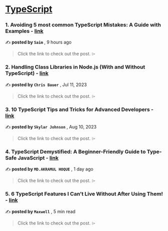 
<h1><a href=https://medium.com/tag/typescript-tips/recommended target="_blank" rel="noopener noreferrer">TypeScript</a></h1>
<h3>1. Avoiding 5 most common TypeScript Mistakes: A Guide with Examples - <a href=https://medium.com/@saimalibaloch/avoiding-5-most-common-typescript-mistakes-a-guide-with-examples-36a8a7ba2b65?source=tag_recommended_feed---------0-84----------typescript_tips----------2f960b47_be64_439d_9410_415f146f39e7------- target="_blank" rel="noopener noreferrer">link</a></h3>

✍️ **posted by `Saim`** <date> , 9 hours ago</date>

<blockquote>Click the link to check out the post. ⌲</blockquote>

<h3>2. Handling Class Libraries in Node.js (With and Without TypeScript) - <a href=https://medium.com/better-programming/handling-class-libraries-in-node-js-with-and-without-typescript-39b73b2186b6?source=tag_recommended_feed---------1-107----------typescript_tips----------2f960b47_be64_439d_9410_415f146f39e7------- target="_blank" rel="noopener noreferrer">link</a></h3>

✍️ **posted by `Chris Bauer`** <date> , Jul 11, 2023</date>

<blockquote>Click the link to check out the post. ⌲</blockquote>

<h3>3. 10 TypeScript Tips and Tricks for Advanced Developers - <a href=https://medium.com/@codegirljs/10-typescript-tips-and-tricks-for-advanced-developers-25db6fe6aa72?source=tag_recommended_feed---------2-85----------typescript_tips----------2f960b47_be64_439d_9410_415f146f39e7------- target="_blank" rel="noopener noreferrer">link</a></h3>

✍️ **posted by `Skylar Johnson`** <date> , Aug 10, 2023</date>

<blockquote>Click the link to check out the post. ⌲</blockquote>

<h3>4. TypeScript Demystified: A Beginner-Friendly Guide to Type-Safe JavaScript - <a href=https://medium.com/@coderemran6910/typescript-demystified-a-beginner-friendly-guide-to-type-safe-javascript-5ed14c4cedda?source=tag_recommended_feed---------3-84----------typescript_tips----------2f960b47_be64_439d_9410_415f146f39e7------- target="_blank" rel="noopener noreferrer">link</a></h3>

✍️ **posted by `MD.AKRAMUL HOQUE`** <date> , 1 day ago</date>

<blockquote>Click the link to check out the post. ⌲</blockquote>

<h3>5. 6 TypeScript Features I Can’t Live Without After Using Them! - <a href=https://medium.com/javascript-in-plain-english/6-typescript-features-i-cant-live-without-after-using-them-1d7feab33922?source=tag_recommended_feed---------4-85----------typescript_tips----------2f960b47_be64_439d_9410_415f146f39e7------- target="_blank" rel="noopener noreferrer">link</a></h3>

✍️ **posted by `Maxwell`** <date> , 5 min read</date>

<blockquote>Click the link to check out the post. ⌲</blockquote>

